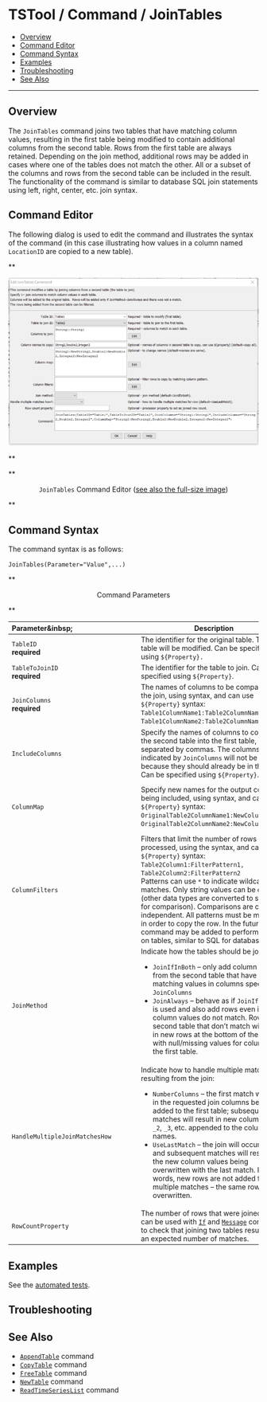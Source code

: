 # TSTool / Command / JoinTables #

* [Overview](#overview)
* [Command Editor](#command-editor)
* [Command Syntax](#command-syntax)
* [Examples](#examples)
* [Troubleshooting](#troubleshooting)
* [See Also](#see-also)

-------------------------

## Overview ##

The `JoinTables` command joins two tables that have matching column values,
resulting in the first table being modified to contain additional columns from the second table.
Rows from the first table are always retained.  Depending on the join method,
additional rows may be added in cases where one of the tables does not match the other.
All or a subset of the columns and rows from the second table can be included in the result.
The functionality of the command is similar to database SQL join statements using left, right, center, etc. join syntax.  

## Command Editor ##

The following dialog is used to edit the command and illustrates the syntax of the command
(in this case illustrating how values in a column named `LocationID` are copied to a new table).  

**<p style="text-align: center;">
![JoinTables](JoinTables.png)
</p>**

**<p style="text-align: center;">
`JoinTables` Command Editor (<a href="../JoinTables.png">see also the full-size image</a>)
</p>**

## Command Syntax ##

The command syntax is as follows:

```text
JoinTables(Parameter="Value",...)
```
**<p style="text-align: center;">
Command Parameters
</p>**

| **Parameter**&inbsp;&nbsp;&nbsp;&nbsp;&nbsp;&nbsp;&nbsp;&nbsp;&nbsp;&nbsp;&nbsp;&nbsp;&nbsp;&nbsp;&nbsp;&nbsp;&nbsp;&nbsp;&nbsp;&nbsp;&nbsp;&nbsp;&nbsp;&nbsp;&nbsp;&nbsp;&nbsp;&nbsp;&nbsp;&nbsp;&nbsp;&nbsp;&nbsp;&nbsp; | **Description** | **Default**&nbsp;&nbsp;&nbsp;&nbsp;&nbsp;&nbsp;&nbsp;&nbsp;&nbsp;&nbsp;&nbsp;&nbsp;&nbsp;&nbsp;&nbsp;&nbsp; |
| --------------|-----------------|----------------- |
|`TableID`<br>**required**|The identifier for the original table.  This table will be modified.  Can be specified using `${Property}.`|None – must be specified.|
|`TableToJoinID`<br>**required**|The identifier for the table to join.  Can be specified using `${Property}`.|None – must be specified.|
|`JoinColumns`<br>**required**|The names of columns to be compared in the join, using syntax, and can use `${Property}` syntax:<br>`Table1ColumnName1:Table2ColumnName1`,<br>`Table1ColumnName2:Table2ColumnName2`|Required – must specify at least one column to compare|
|`IncludeColumns`|Specify the names of columns to copy from the second table into the first table, separated by commas.  The columns indicated by `JoinColumns` will not be added because they should already be in the table.  Can be specified using `${Property}`.|Copy all of the columns from the `TableToJoinID` table.|
|`ColumnMap`|Specify new names for the output columns being included, using syntax, and can use `${Property}` syntax:<br>`OriginalTable2ColumnName1:NewColumnName1, OriginalTable2ColumnName2:NewColumnName2`|Column names in the result will be the same as in the original `TableToJoinID` table.|
|`ColumnFilters`|Filters that limit the number of rows being processed, using the syntax, and can use `${Property}` syntax:<br>`Table2Column1:FilterPattern1, Table2Column2:FilterPattern2`<br>Patterns can use `*` to indicate wildcards for matches.  Only string values can be checked (other data types are converted to strings for comparison).  Comparisons are case-independent.  All patterns must be matched in order to copy the row.  In the future a command may be added to perform queries on tables, similar to SQL for databases.|No filtering.|
|`JoinMethod`|Indicate how the tables should be joined:<br><ul><li>`JoinIfInBoth` – only add column values from the second table that have matching values in columns specified by `JoinColumns`</li><li>`JoinAlways` – behave as if `JoinIfInBoth` is used and also add rows even if join column values do not match.  Rows in the second table that don’t match will result in new rows at the bottom of the table, with null/missing values for columns in the first table.</li></ul>|`JoinIfInBoth`|
|`HandleMultipleJoinMatchesHow`|Indicate how to handle multiple matches resulting from the join:<ul><li>`NumberColumns` – the first match will result in the requested join columns being added to the first table; subsequent matches will result in new columns with `_2`, `_3`, etc. appended to the column names.</li><li>`UseLastMatch` – the join will occur once and subsequent matches will result in the new column values being overwritten with the last match.  In other words, new rows are not added for multiple matches – the same row is overwritten.</li></ul>|`UseLastMatch`|
|`RowCountProperty`|The number of rows that were joined.  This can be used with [`If`](../If/If.md) and [`Message`](../Message/Message.md) commands to check that joining two tables resulted in an expected number of matches. |

## Examples ##

See the [automated tests](https://github.com/OpenCDSS/cdss-app-tstool-test/tree/master/test/regression/commands/general/JoinTables).

## Troubleshooting ##

## See Also ##

* [`AppendTable`](../AppendTable/AppendTable.md) command
* [`CopyTable`](../CopyTable/CopyTable.md) command
* [`FreeTable`](../FreeTable/FreeTable.md) command
* [`NewTable`](../NewTable/NewTable.md) command
* [`ReadTimeSeriesList`](../ReadTimeSeriesList/ReadTimeSeriesList.md) command
